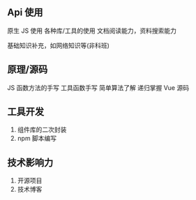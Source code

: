 <!-- @format -->

## Api 使用

原生 JS 使用
各种库/工具的使用
文档阅读能力，资料搜索能力

基础知识补充，如网络知识等(非科班)

## 原理/源码

JS 函数方法的手写
工具函数手写
简单算法了解
递归掌握
Vue 源码

## 工具开发

1.  组件库的二次封装
2.  npm 脚本编写

## 技术影响力

1.  开源项目
2.  技术博客
